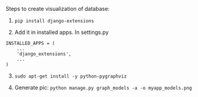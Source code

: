 Steps to create visualization of database:

1. `pip install django-extensions`

2. Add it in installed apps. In settings.py
```
INSTALLED_APPS = (
    ...
    'django_extensions',
    ...
)
```

3. `sudo apt-get install -y python-pygraphviz`

4. Generate pic: `python manage.py graph_models -a -o myapp_models.png`

